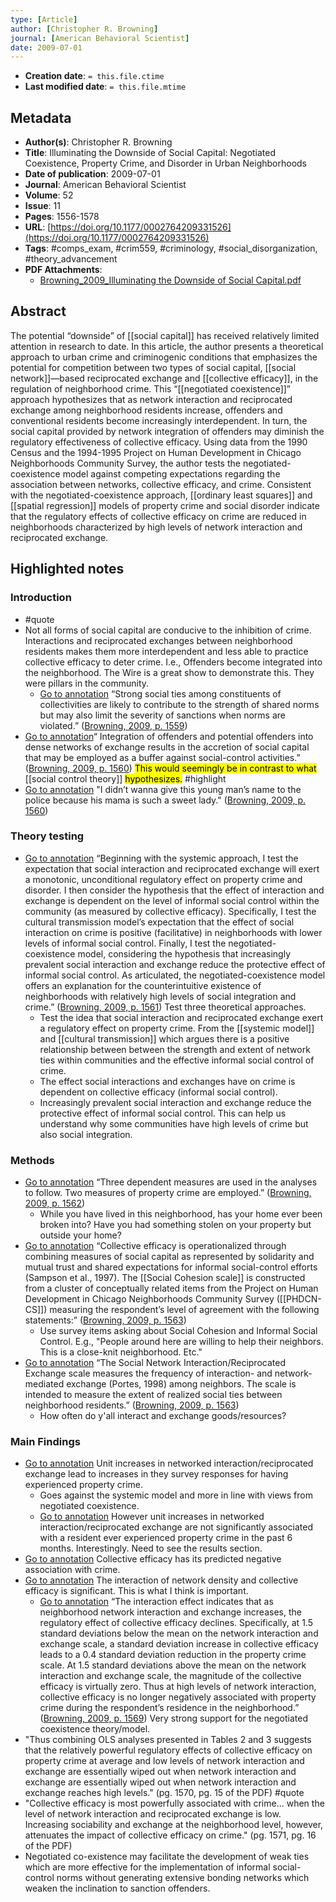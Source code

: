 ```yaml
---
type: [Article]
author: [Christopher R. Browning]
journal: [American Behavioral Scientist]
date: 2009-07-01
---
```


* **Creation date**: `= this.file.ctime`
* **Last modified date**: `= this.file.mtime`

## Metadata

* **Author(s)**: Christopher R. Browning
* **Title**: Illuminating the Downside of Social Capital: Negotiated Coexistence, Property Crime, and Disorder in Urban Neighborhoods
* **Date of publication**: 2009-07-01
* **Journal**: American Behavioral Scientist
* **Volume**: 52
* **Issue**: 11
* **Pages**: 1556-1578
* **URL**: [https://doi.org/10.1177/0002764209331526](https://doi.org/10.1177/0002764209331526)
* **Tags**: #comps_exam, #crim559, #criminology, #social_disorganization, #theory_advancement
* **PDF Attachments**:
  * [Browning_2009_Illuminating the Downside of Social Capital.pdf](zotero://open-pdf/library/items/SYNIL69M)

## Abstract

The potential “downside” of [[social capital]] has received relatively limited attention in research to date. In this article, the author presents a theoretical approach to urban crime and criminogenic conditions that emphasizes the potential for competition between two types of social capital, [[social network]]—based reciprocated exchange and [[collective efficacy]], in the regulation of neighborhood crime. This “[[negotiated coexistence]]” approach hypothesizes that as network interaction and reciprocated exchange among neighborhood residents increase, offenders and conventional residents become increasingly interdependent. In turn, the social capital provided by network integration of offenders may diminish the regulatory effectiveness of collective efficacy. Using data from the 1990 Census and the 1994-1995 Project on Human Development in Chicago Neighborhoods Community Survey, the author tests the negotiated-coexistence model against competing expectations regarding the association between networks, collective efficacy, and crime. Consistent with the negotiated-coexistence approach, [[ordinary least squares]] and [[spatial regression]] models of property crime and social disorder indicate that the regulatory effects of collective efficacy on crime are reduced in neighborhoods characterized by high levels of network interaction and reciprocated exchange.

## Highlighted notes

### Introduction

* #quote 
* Not all forms of social capital are conducive to the inhibition of crime. Interactions and reciprocated exchanges between neighborhood residents makes them more interdependent and less able to practice collective efficacy to deter crime. I.e., Offenders become integrated into the neighborhood. The Wire is a great show to demonstrate this. They were pillars in the community.
	* [Go to annotation](zotero://open-pdf/library/items/SYNIL69M?page=1559&annotation=J5M2AK5G) “Strong social ties among constituents of collectivities are likely to contribute to the strength of shared norms but may also limit the severity of sanctions when norms are violated.” ([Browning, 2009, p. 1559](zotero://select/library/items/PSX97VWY))
* [Go to annotation](zotero://open-pdf/library/items/SYNIL69M?page=1560&annotation=IQUDK4CE)“ Integration of offenders and potential offenders into dense networks of exchange results in the accretion of social capital that may be employed as a buffer against social-control activities.” ([Browning, 2009, p. 1560](zotero://select/library/items/PSX97VWY)) <mark>This would seemingly be in contrast to what </mark> [[social control theory]] <mark> hypothesizes.</mark> #highlight 
* [Go to annotation](zotero://open-pdf/library/items/SYNIL69M?page=1560&annotation=E5TKCCEE) "I didn’t wanna give this young man’s name to the police because his mama is such a sweet lady." ([Browning, 2009, p. 1560](zotero://select/library/items/PSX97VWY))

### Theory testing

* [Go to annotation](zotero://open-pdf/library/items/SYNIL69M?page=1561&annotation=BQ4JSARU) “Beginning with the systemic approach, I test the expectation that social interaction and reciprocated exchange will exert a monotonic, unconditional regulatory effect on property crime and disorder. I then consider the hypothesis that the effect of interaction and exchange is dependent on the level of informal social control within the community (as measured by collective efficacy). Specifically, I test the cultural transmission model’s expectation that the effect of social interaction on crime is positive (facilitative) in neighborhoods with lower levels of informal social control. Finally, I test the negotiated-coexistence model, considering the hypothesis that increasingly prevalent social interaction and exchange reduce the protective effect of informal social control. As articulated, the negotiated-coexistence model offers an explanation for the counterintuitive existence of neighborhoods with relatively high levels of social integration and crime.” ([Browning, 2009, p. 1561](zotero://select/library/items/PSX97VWY)) Test three theoretical approaches.
	* Test the idea that social interaction and reciprocated exchange exert a regulatory effect on property crime. From the [[systemic model]] and [[cultural transmission]] which argues there is a positive relationship between between the strength and extent of network ties within communities and the effective informal social control of crime.
	* The effect social interactions and exchanges have on crime is dependent on collective efficacy (informal social control).
	* Increasingly prevalent social interaction and exchange reduce the protective effect of informal social control. This can help us understand why some communities have high levels of crime but also social integration.

### Methods

* [Go to annotation](zotero://open-pdf/library/items/SYNIL69M?page=1562&annotation=3MP4Z3JE) “Three dependent measures are used in the analyses to follow. Two measures of property crime are employed.” ([Browning, 2009, p. 1562](zotero://select/library/items/PSX97VWY))
	* While you have lived in this neighborhood, has your home ever been broken into? Have you had something stolen on your property but outside your home?
* [Go to annotation](zotero://open-pdf/library/items/SYNIL69M?page=1563&annotation=NDY7VAHM) “Collective efficacy is operationalized through combining measures of social capital as represented by solidarity and mutual trust and shared expectations for informal social-control efforts (Sampson et al., 1997). The [[Social Cohesion scale]] is constructed from a cluster of conceptually related items from the Project on Human Development in Chicago Neighborhoods Community Survey ([[PHDCN-CS]]) measuring the respondent’s level of agreement with the following statements:” ([Browning, 2009, p. 1563](zotero://select/library/items/PSX97VWY))
	* Use survey items asking about Social Cohesion and Informal Social Control. E.g., "People around here are willing to help their neighbors. This is a close-knit neighborhood. Etc."
* [Go to annotation](zotero://open-pdf/library/items/SYNIL69M?page=1563&annotation=YAQXM3M6) “The Social Network Interaction/Reciprocated Exchange scale measures the frequency of interaction- and network-mediated exchange (Portes, 1998) among neighbors. The scale is intended to measure the extent of realized social ties between neighborhood residents.” ([Browning, 2009, p. 1563](zotero://select/library/items/PSX97VWY))
	* How often do y'all interact and exchange goods/resources?

### Main Findings

* [Go to annotation](zotero://open-pdf/library/items/SYNIL69M?page=1566&annotation=WH2EIWXA) Unit increases in networked interaction/reciprocated exchange lead to increases in they survey responses for having experienced property crime.
	* Goes against the systemic model and more in line with views from negotiated coexistence.
	* [Go to annotation](zotero://open-pdf/library/items/SYNIL69M?page=1567&annotation=MGRH2Y5R) However unit increases in networked interaction/reciprocated exchange are not significantly associated with a resident ever experienced property crime in the past 6 months. Interestingly. Need to see the results section.
* [Go to annotation](zotero://open-pdf/library/items/SYNIL69M?page=1566&annotation=KE3H5Y2Z) Collective efficacy has its predicted negative association with crime.
* [Go to annotation](zotero://open-pdf/library/items/SYNIL69M?page=1567&annotation=THX3R4GM) The interaction of network density and collective efficacy is significant. This is what I think is important.
	* [Go to annotation](zotero://open-pdf/library/items/SYNIL69M?page=1569&annotation=UCCCGUZV) “The interaction effect indicates that as neighborhood network interaction and exchange increases, the regulatory effect of collective efficacy declines. Specifically, at 1.5 standard deviations below the mean on the network interaction and exchange scale, a standard deviation increase in collective efficacy leads to a 0.4 standard deviation reduction in the property crime scale. At 1.5 standard deviations above the mean on the network interaction and exchange scale, the magnitude of the collective efficacy is virtually zero. Thus at high levels of network interaction, collective efficacy is no longer negatively associated with property crime during the respondent’s residence in the neighborhood.” ([Browning, 2009, p. 1569](zotero://select/library/items/PSX97VWY)) Very strong support for the negotiated coexistence theory/model.
* "Thus combining OLS analyses presented in Tables 2 and 3 suggests that the relatively powerful regulatory effects of collective efficacy on property crime at average and low levels of network interaction and exchange are essentially wiped out when network interaction and exchange are essentially wiped out when network interaction and exchange reaches high levels." (pg. 1570, pg. 15 of the PDF) #quote
* "Collective efficacy is most powerfully associated with crime... when the level of network interaction and reciprocated exchange is low. Increasing sociability and exchange at the neighborhood level, however, attenuates the impact of collective efficacy on crime." (pg. 1571, pg. 16 of the PDF)
* Negotiated co-existence may facilitate the development of weak ties which are more effective for the implementation of informal social-control norms without generating extensive bonding networks which weaken the inclination to sanction offenders.